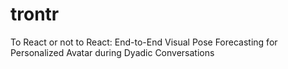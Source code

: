 # trontr
To React or not to React: End-to-End Visual Pose Forecasting for Personalized Avatar during Dyadic Conversations
